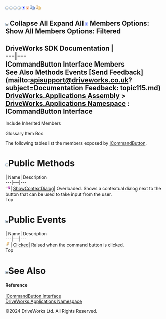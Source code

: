 ![](dotnetimages/collapse.gif) ![](dotnetimages/expand.gif) ![](dotnetimages/collapse.gif) ![](dotnetimages/expand.gif) ![](dotnetimages/drpdown.gif) ![](dotnetimages/drpdown_orange.gif) ![](dotnetimages/copycode.gif) ![](dotnetimages/copycodeHighlight.gif)

![](dotnetimages/collapse.gif) Collapse All Expand All ![](dotnetimages/drpdown.gif) Members Options: Show All  Members Options: Filtered   
---  
DriveWorks SDK Documentation  |   
---|---  
ICommandButton Interface Members   
See Also Methods Events [Send Feedback](mailto:apisupport@driveworks.co.uk?subject=Documentation Feedback: topic115.md)  
[DriveWorks.Applications Assembly](topic13.md) > [DriveWorks.Applications Namespace](topic16.md) : ICommandButton Interface  
---  
  
Include Inherited Members    


Glossary Item Box

The following tables list the members exposed by [ICommandButton](topic115.md).

# ![](dotnetimages/collapse.gif)Public Methods

| Name| Description  
---|---|---  
![ Method](dotnetimages/Method.gif)| [ShowContextDialog](topic120.md)| Overloaded. Shows a contextual dialog next to the button that can be used to take input from the user.   
Top

# ![](dotnetimages/collapse.gif)Public Events

| Name| Description  
---|---|---  
![ Event](dotnetimages/Event.gif)| [Clicked](topic123.md)| Raised when the command button is clicked.   
Top

# ![](dotnetimages/collapse.gif)See Also

#### Reference

[ICommandButton Interface](topic115.md)   
[DriveWorks.Applications Namespace](topic16.md)

©2024 DriveWorks Ltd. All Rights Reserved.
